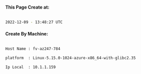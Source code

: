 
   
#### This Page Create at:

```bash

2022-12-09 - 13:48:27 UTC

```

#### Create By Machine:

```bash

Host Name : fv-az247-784

platform  : Linux-5.15.0-1024-azure-x86_64-with-glibc2.35

Ip Local  : 10.1.1.159

```

